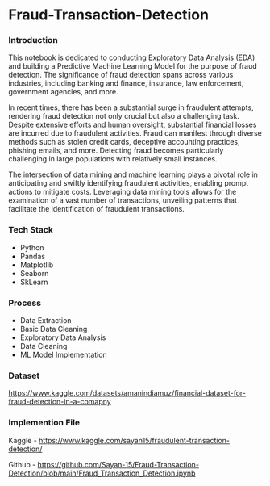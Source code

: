 # Fraud-Transaction-Detection

### Introduction

This notebook is dedicated to conducting Exploratory Data Analysis (EDA) and building a Predictive Machine Learning Model for the purpose of fraud detection. The significance of fraud detection spans across various industries, including banking and finance, insurance, law enforcement, government agencies, and more.

In recent times, there has been a substantial surge in fraudulent attempts, rendering fraud detection not only crucial but also a challenging task. Despite extensive efforts and human oversight, substantial financial losses are incurred due to fraudulent activities. Fraud can manifest through diverse methods such as stolen credit cards, deceptive accounting practices, phishing emails, and more. Detecting fraud becomes particularly challenging in large populations with relatively small instances.

The intersection of data mining and machine learning plays a pivotal role in anticipating and swiftly identifying fraudulent activities, enabling prompt actions to mitigate costs. Leveraging data mining tools allows for the examination of a vast number of transactions, unveiling patterns that facilitate the identification of fraudulent transactions.

### Tech Stack

* Python
* Pandas
* Matplotlib
* Seaborn
* SkLearn

### Process

* Data Extraction
* Basic Data Cleaning
* Exploratory Data Analysis
* Data Cleaning
* ML Model Implementation

### Dataset
https://www.kaggle.com/datasets/amanindiamuz/financial-dataset-for-fraud-detection-in-a-comapny

### Implemention File

Kaggle - https://www.kaggle.com/sayan15/fraudulent-transaction-detection/

Github - https://github.com/Sayan-15/Fraud-Transaction-Detection/blob/main/Fraud_Transaction_Detection.ipynb

